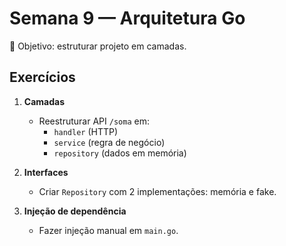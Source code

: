 # Semana 9 — Arquitetura Go

🎯 Objetivo: estruturar projeto em camadas.

## Exercícios

1. **Camadas**
   - Reestruturar API `/soma` em:
     - `handler` (HTTP)
     - `service` (regra de negócio)
     - `repository` (dados em memória)

2. **Interfaces**
   - Criar `Repository` com 2 implementações: memória e fake.

3. **Injeção de dependência**
   - Fazer injeção manual em `main.go`.
